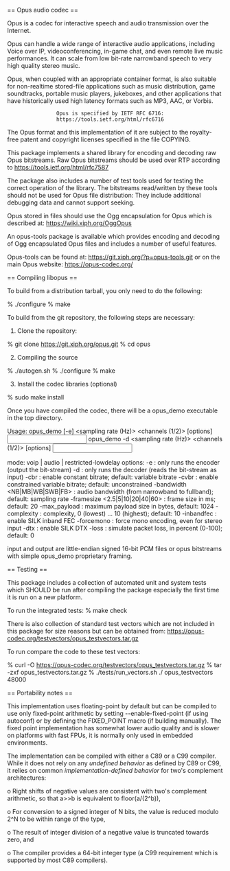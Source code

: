 == Opus audio codec ==

Opus is a codec for interactive speech and audio transmission over the Internet.

  Opus can handle a wide range of interactive audio applications, including
Voice over IP, videoconferencing, in-game  chat, and even remote live music
performances. It can scale from low bit-rate narrowband speech to very high
quality stereo music.

  Opus, when coupled with an appropriate container format, is also suitable
for non-realtime  stored-file applications such as music distribution, game
soundtracks, portable music players, jukeboxes, and other applications that
have historically used high latency formats such as MP3, AAC, or Vorbis.

                    Opus is specified by IETF RFC 6716:
                    https://tools.ietf.org/html/rfc6716

  The Opus format and this implementation of it are subject to the royalty-
free patent and copyright licenses specified in the file COPYING.

This package implements a shared library for encoding and decoding raw Opus
bitstreams. Raw Opus bitstreams should be used over RTP according to
 https://tools.ietf.org/html/rfc7587

The package also includes a number of test  tools used for testing the
correct operation of the library. The bitstreams read/written by these
tools should not be used for Opus file distribution: They include
additional debugging data and cannot support seeking.

Opus stored in files should use the Ogg encapsulation for Opus which is
described at:
 https://wiki.xiph.org/OggOpus

An opus-tools package is available which provides encoding and decoding of
Ogg encapsulated Opus files and includes a number of useful features.

Opus-tools can be found at:
 https://git.xiph.org/?p=opus-tools.git
or on the main Opus website:
 https://opus-codec.org/

== Compiling libopus ==

To build from a distribution tarball, you only need to do the following:

% ./configure
% make

To build from the git repository, the following steps are necessary:

1) Clone the repository:

% git clone https://git.xiph.org/opus.git
% cd opus

2) Compiling the source

% ./autogen.sh
% ./configure
% make

3) Install the codec libraries (optional)

% sudo make install

Once you have compiled the codec, there will be a opus_demo executable
in the top directory.

Usage: opus_demo [-e] <application> <sampling rate (Hz)> <channels (1/2)>
         <bits per second> [options] <input> <output>
       opus_demo -d <sampling rate (Hz)> <channels (1/2)> [options]
         <input> <output>

mode: voip | audio | restricted-lowdelay
options:
  -e                : only runs the encoder (output the bit-stream)
  -d                : only runs the decoder (reads the bit-stream as input)
  -cbr              : enable constant bitrate; default: variable bitrate
  -cvbr             : enable constrained variable bitrate; default:
                      unconstrained
  -bandwidth <NB|MB|WB|SWB|FB>
                    : audio bandwidth (from narrowband to fullband);
                      default: sampling rate
  -framesize <2.5|5|10|20|40|60>
                    : frame size in ms; default: 20
  -max_payload <bytes>
                    : maximum payload size in bytes, default: 1024
  -complexity <comp>
                    : complexity, 0 (lowest) ... 10 (highest); default: 10
  -inbandfec        : enable SILK inband FEC
  -forcemono        : force mono encoding, even for stereo input
  -dtx              : enable SILK DTX
  -loss <perc>      : simulate packet loss, in percent (0-100); default: 0

input and output are little-endian signed 16-bit PCM files or opus
bitstreams with simple opus_demo proprietary framing.

== Testing ==

This package includes a collection of automated unit and system tests
which SHOULD be run after compiling the package especially the first
time it is run on a new platform.

To run the integrated tests:
% make check

There is also collection of standard test vectors which are not
included in this package for size reasons but can be obtained from:
https://opus-codec.org/testvectors/opus_testvectors.tar.gz

To run compare the code to these test vectors:

% curl -O https://opus-codec.org/testvectors/opus_testvectors.tar.gz
% tar -zxf opus_testvectors.tar.gz
% ./tests/run_vectors.sh ./ opus_testvectors 48000

== Portability notes ==

This implementation uses floating-point by default but can be compiled to
use only fixed-point arithmetic by setting --enable-fixed-point (if using
autoconf) or by defining the FIXED_POINT macro (if building manually).
The fixed point implementation has somewhat lower audio quality and is
slower on platforms with fast FPUs, it is normally only used in embedded
environments.

The implementation can be compiled with either a C89 or a C99 compiler.
While it does not rely on any _undefined behavior_ as defined by C89 or
C99, it relies on common _implementation-defined behavior_ for two's
complement architectures:

o Right shifts of negative values are consistent with two's
  complement arithmetic, so that a>>b is equivalent to
  floor(a/(2^b)),

o For conversion to a signed integer of N bits, the value is reduced
  modulo 2^N to be within range of the type,

o The result of integer division of a negative value is truncated
  towards zero, and

o The compiler provides a 64-bit integer type (a C99 requirement
  which is supported by most C89 compilers).